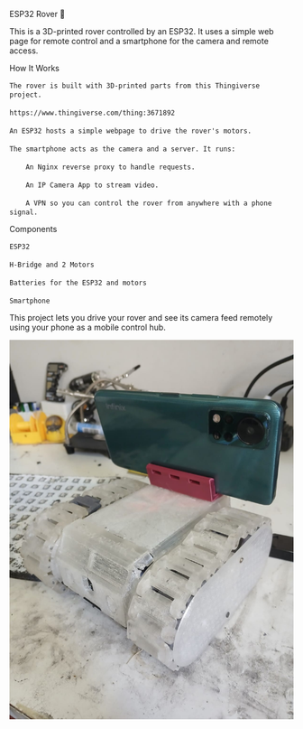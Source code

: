 ESP32 Rover 🤖

This is a 3D-printed rover controlled by an ESP32. It uses a simple web page for remote control and a smartphone for the camera and remote access.

How It Works

    The rover is built with 3D-printed parts from this Thingiverse project.

    https://www.thingiverse.com/thing:3671892

    An ESP32 hosts a simple webpage to drive the rover's motors.

    The smartphone acts as the camera and a server. It runs:

        An Nginx reverse proxy to handle requests.

        An IP Camera App to stream video.

        A VPN so you can control the rover from anywhere with a phone signal.

Components

    ESP32

    H-Bridge and 2 Motors

    Batteries for the ESP32 and motors

    Smartphone

This project lets you drive your rover and see its camera feed remotely using your phone as a mobile control hub.

![Image1](roverPhone.jpg)
